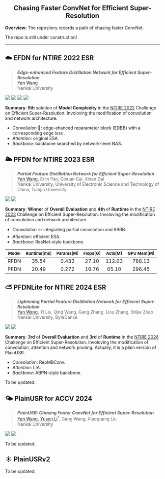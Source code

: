 
## <div align="center"> Chasing Faster ConvNet for Efficient Super-Resolution </div>

**Overview:** The repository records a path of chasing faster ConvNet.

The repo is still under construction!

---

☁️ EFDN for NTIRE 2022 ESR
---
> ***Edge-enhanced Feature Distillation Network for Efficient Super-Resolution*** \
> [Yan Wang](https://scholar.google.com/citations?user=SXIehvoAAAAJ&hl=en) \
> Nankai University

<a href="https://arxiv.org/abs/2204.08759" alt="arXiv">
    <img src="https://img.shields.io/badge/arXiv-2204.08759-b31b1b.svg?style=flat" /></a>
<a href="https://github.com/icandle/EFDN/blob/main/LICENSE" alt="license">
    <img src="https://img.shields.io/badge/license-Apache--2.0-%23B7A800" /></a> 
<a href="https://data.vision.ee.ethz.ch/cvl/ntire22/posters/Wang_Edge_074-poster-Edge-enhanced%20Feature%20Distillation%20Network%20for%20Efficient%20Super-Resolution.pdf" alt="Poster">
    <img src="https://img.shields.io/badge/poster-NTIRE 2022-brightgreen" /></a> 
<a href="https://github.com/icandle/EFDN" alt="Poster">
    <img src="https://img.shields.io/endpoint.svg?url=https%3A%2F%2Factions-badge.atrox.dev%2Fatrox%2Fsync-dotenv%2Fbadge%3Fref%3Dmaster&style=flat" /></a>
</p>


**Summary**: **5th** solution of **Model Complexity** in the [NTIRE 2022](https://cvlai.net/ntire/2022/) Challenge on Efficient Super-Resolution. Involoving the modification of convolution and network architecture.
- *Convolution* 🌟: edge-ehanced reparameter block (EDBB) with a corresponding edge loss .
- *Attention*: original ESA.
- *Backbone*: backbone searched by network-level NAS.



🌥️ PFDN for NTIRE 2023 ESR
---
> ***Partial Feature Distillation Network for Efficient Super-Resolution*** \
> [Yan Wang](https://scholar.google.com/citations?user=SXIehvoAAAAJ&hl=en), Erlin Pan, Qixuan Cai, Xinan Dai \
> Nankai University, University of Electronic Science and Technology of China, Tianjin University

<a href="https://openaccess.thecvf.com/content/CVPR2023W/NTIRE/papers/Li_NTIRE_2023_Challenge_on_Efficient_Super-Resolution_Methods_and_Results_CVPRW_2023_paper" alt="Report">
    <img src="https://img.shields.io/badge/report-NTIRE 2023-367DBD" /></a>
<a href="https://github.com/icandle/PlainUSR/blob/main/models/team08_PFDN.py" alt="Report">
    <img src="https://img.shields.io/endpoint.svg?url=https%3A%2F%2Factions-badge.atrox.dev%2Fatrox%2Fsync-dotenv%2Fbadge%3Fref%3Dmaster&style=flat" /></a>
</p>

**Summary**: **Winner** of **Overall Evaluation** and **4th** of **Runtime** in the [NTIRE 2023](https://cvlai.net/ntire/2023/) Challenge on Efficient Super-Resolution. Involoving the modification of convolution and network architecture.
- *Convolution* ⭐️: integrating partial convolution and RRRB.
- *Attention*: efficient ESA.
- *Backbone*: ResNet-style backbone.


| <sub> Model </sub> | <sub> Runtime[ms] </sub> | <sub> Params[M] </sub> | <sub> Flops[G] </sub> |  <sub> Acts[M] </sub> | <sub> GPU Mem[M] </sub> |
|  :----:  | :----:  |  :----:  | :----:  |  :----:  | :----:  |
|  RFDN  | 35.54  |  0.433  | 27.10  |  112.03  | 788.13  |
|  PFDN  | 20.49  |  0.272  | 16.76  |  65.10  | 296.45  |

⛅️ PFDNLite for NTIRE 2024 ESR
---
> ***Lightening Partial Feature Distillation Network for Efficient Super-Resolution*** \
> [Yan Wang](https://scholar.google.com/citations?user=SXIehvoAAAAJ&hl=en), Yi Liu, Qing Wang, Gang Zhang, Liou Zhang, Shijie Zhao \
> Nankai University, ByteDance

<a href="https://openaccess.thecvf.com/content/CVPR2024W/NTIRE/papers/Ren_The_Ninth_NTIRE_2024_Efficient_Super-Resolution_Challenge_Report_CVPRW_2024_paper.pdf" alt="Report">
    <img src="https://img.shields.io/badge/report-NTIRE 2024-367DBD" /></a>
<a href="https://github.com/icandle/BSR" alt="Report">
    <img src="https://img.shields.io/endpoint.svg?url=https%3A%2F%2Factions-badge.atrox.dev%2Fatrox%2Fsync-dotenv%2Fbadge%3Fref%3Dmaster&style=flat" /></a>
</p>

**Summary**: **3rd** of **Overall Evaluation** and **3rd** of **Runtime** in the [NTIRE 2024](https://cvlai.net/ntire/2024/) Challenge on Efficient Super-Resolution. Involoving the modification of convolution, attention and network pruning. Actually, it is a plain version of PlainUSR.
- *Convolution*: RepMBConv.
- *Attention*: LIA.
- *Backbone*: ABPN-style backbone.

To be updated.

🌤️ PlainUSR for ACCV 2024
---
> ***PlainUSR: Chasing Faster ConvNet for Efficient Super-Resolution*** \
> [Yan Wang](https://scholar.google.com/citations?user=SXIehvoAAAAJ&hl=en), [Yusen Li](https://scholar.google.com/citations?user=4EJ9aekAAAAJ&hl=en&oi=ao)<sup>†</sup>, Gang Wang, Xiaoguang Liu \
> Nankai University 

<a href="https://arxiv.org/abs/2409.13435" alt="arXiv">
    <img src="https://img.shields.io/badge/arXiv-2409.13435-b31b1b.svg?style=flat" /></a>
<a href="https://github.com/icandle/PlainUSR/blob/main/LICENSE" alt="license">
    <img src="https://img.shields.io/badge/license-MIT--License-%23B7A800" /></a>
</p>

To be updated.

☀️ PlainUSRv2 
---

To be updated.


